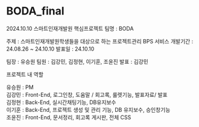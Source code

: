 # BODA_final

2024.10.10 
스마트인재개발원 핵심프로젝트
팀명 : BODA  

주제 : 스마트인재개발원학생들을 대상으로 하는 프로젝트관리 BPS 서비스
개발기간 : 24.08.26 ~ 24.10.10
발표일 : 24.10.10

팀장 : 유승원
팀원 : 김강민, 김정현, 이기훈, 조윤진 
발표 : 김강민

프로젝트 내 역할 

유승원 : PM
<br>
김강민 : Front-End, 로그인창, 도움말 / 회고록, 룰렛기능, 발표자료/ 발표
<br>
김정현 : Back-End, 실시간채팅기능, DB유지보수
<br>
이기훈 :  Back-End, 프로젝트 생성 및 관리 기능, DB 유지보수, 승인창기능
<br>
조윤진 : Front-End, 문서정리, 회고록 게시판, 전체 CSS


